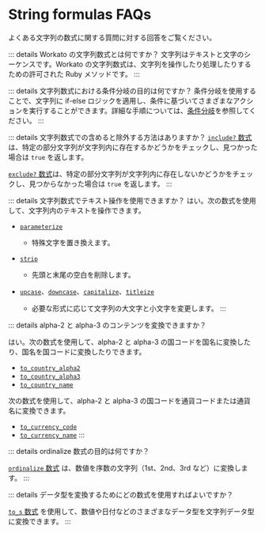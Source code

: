  # String formulas FAQs

よくある文字列の数式に関する質問に対する回答をご覧ください。

::: details Workato の文字列数式とは何ですか？
文字列はテキストと文字のシーケンスです。Workato の文字列数式は、文字列を操作したり処理したりするための許可された Ruby メソッドです。
:::

::: details 文字列数式における条件分岐の目的は何ですか？
条件分岐を使用することで、文字列に if-else ロジックを適用し、条件に基づいてさまざまなアクションを実行することができます。詳細な手順については、[条件分岐](/formulas/conditions.md#conditionals)を参照してください。
:::

::: details 文字列数式での含めると除外する方法はありますか？
[`include?` 数式](/formulas/string-formulas.md#include)は、特定の部分文字列が文字列内に存在するかどうかをチェックし、見つかった場合は `true` を返します。

[`exclude?` 数式](/formulas/string-formulas.md#exclude)は、特定の部分文字列が文字列内に存在しないかどうかをチェックし、見つからなかった場合は `true` を返します。
:::

::: details 文字列数式でテキスト操作を使用できますか？
はい。次の数式を使用して、文字列内のテキストを操作できます。

- [`parameterize`](/formulas/string-formulas.md#parameterize)
    - 特殊文字を置き換えます。

- [`strip`](formulas/string-formulas.md#strip)
    - 先頭と末尾の空白を削除します。

- [`upcase`](/formulas/string-formulas.md#upcase)、[`downcase`](/formulas/string-formulas.md#downcase)、[`capitalize`](/formulas/string-formulas.md#capitalize)、[`titleize`](/formulas/string-formulas.md#titleize)
    - 必要な形式に応じて文字列の大文字と小文字を変更します。
:::


::: details alpha-2 と alpha-3 のコンテンツを変換できますか？

はい。次の数式を使用して、alpha-2 と alpha-3 の国コードを国名に変換したり、国名を国コードに変換したりできます。

- [`to_country_alpha2`](/formulas/string-formulas.md#to-country-alpha2)
- [`to_country_alpha3`](/formulas/string-formulas.md#to-country-alpha3)
- [`to_country_name`](/formulas/string-formulas.md#to-country-name)

次の数式を使用して、alpha-2 と alpha-3 の国コードを通貨コードまたは通貨名に変換できます。

- [`to_currency_code`](/formulas/string-formulas.md#to-currency-code)
- [`to_currency_name`](/formulas/string-formulas.md#to-currency-name)
:::

::: details ordinalize 数式の目的は何ですか？

[`ordinalize` 数式](/formulas/string-formulas.md#ordinalize) は、数値を序数の文字列（1st、2nd、3rd など）に変換します。
:::

::: details データ型を変換するためにどの数式を使用すればよいですか？

[`to_s` 数式](/formulas/string-formulas.md#to-s) を使用して、数値や日付などのさまざまなデータ型を文字列データ型に変換できます。
:::